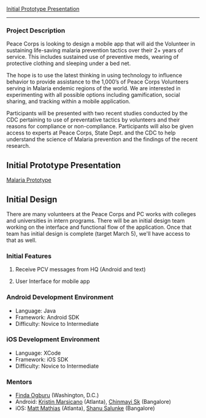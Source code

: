 [Initial Prototype Presentation](http://prezi.com/nw4b5winj4_c/malaria-meds-app/)


***
 
### Project Description
Peace Corps is looking to design a mobile app that will aid the Volunteer in sustaining life-saving malaria prevention tactics over their 2+ years of service. This includes sustained use of preventive meds, wearing of protective clothing and sleeping under a bed net.
 
The hope is to use the latest thinking in using technology to influence behavior to provide assistance to the 1,000’s of Peace Corps Volunteers serving in Malaria endemic regions of the world. We are interested in experimenting with all possible options including gamification, social sharing, and tracking within a mobile application.
 
Participants will be presented with two recent studies conducted by the CDC pertaining to use of preventative tactics by volunteers and their reasons for compliance or non-compliance. Participants will also be given access to experts at Peace Corps, State Dept. and the CDC to help understand the science of Malaria prevention and the findings of the recent research.

## Initial Prototype Presentation
[Malaria Prototype](https://drive.google.com/#folders/0B9MzOsFzUZFWWklZY1VKMzNCWUk)

## Initial Design
There are many volunteers at the Peace Corps and PC works with colleges and universities in intern programs.  There will be an initial design team working on the interface and functional flow of the application. Once that team has initial design is complete (target March 5), we'll have access to that as well.

### Initial Features

1. Receive PCV messages from HQ (Android and text)

2. User Interface for mobile app

### Android Development Environment

* Language: Java 
* Framework: Android SDK
* Difficulty: Novice to Intermediate

### iOS Development Environment

* Language: XCode
* Framework: iOS SDK
* Difficulty: Novice to Intermediate

### Mentors
* [Finda Ogburu](http://ihudiyaogburu.com/) (Washington, D.C.)
* Android: [Kristin Marsicano](https://twitter.com/kristinmars) (Atlanta), [Chinmayi Sk](http://about.me/chinmayisk) (Bangalore)
* iOS: [Matt Mathias](http://www.bignerdranch.com/about_us/nerds/matt_mathias) (Atlanta), [Shanu Salunke](https://www.linkedin.com/in/shanusalunke) (Bangalore)